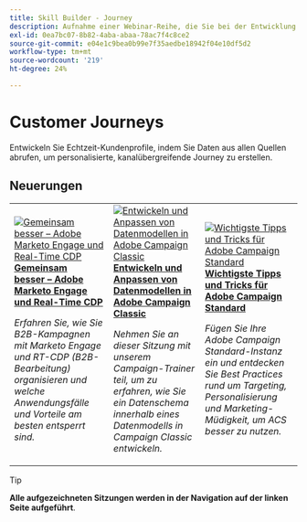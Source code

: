 ```yaml
---
title: Skill Builder - Journey
description: Aufnahme einer Webinar-Reihe, die Sie bei der Entwicklung von Echtzeit-Kundenprofilen unterstützt, indem Daten aus allen Quellen abgerufen werden, um personalisierte, kanalübergreifende Journey zu erstellen.
exl-id: 0ea7bc07-8b82-4aba-abaa-78ac7f4c8ce2
source-git-commit: e04e1c9bea0b99e7f35aedbe18942f04e10df5d2
workflow-type: tm+mt
source-wordcount: '219'
ht-degree: 24%

---
```


# Customer Journeys

Entwickeln Sie Echtzeit-Kundenprofile, indem Sie Daten aus allen Quellen abrufen, um personalisierte, kanalübergreifende Journey zu erstellen.

## Neuerungen

<table>
<tr>
  <td>
    <a href="https://experienceleague.adobe.com/docs/skill-builder-events/skill-builder/customer-journeys/2022/b2b-campaigns.html">
      <img alt="Gemeinsam besser – Adobe Marketo Engage und Real-Time CDP" src="https://video.tv.adobe.com/v/343824?format=jpeg" />
    </a>
     <div>
      <a href="https://experienceleague.adobe.com/docs/skill-builder-events/skill-builder/customer-journeys/2022/b2b-campaigns.html">
        <strong>Gemeinsam besser – Adobe Marketo Engage und Real-Time CDP</strong>
      </a>
    </div>
    <p>
    <em>Erfahren Sie, wie Sie B2B-Kampagnen mit Marketo Engage und RT-CDP (B2B-Bearbeitung) organisieren und welche Anwendungsfälle und Vorteile am besten entsperrt sind.</em>
    <p>
  </td>
  <td>
    <a href="https://experienceleague.adobe.com/docs/skill-builder-events/skill-builder/customer-journeys/2022/data-models.html">
      <img alt="Entwickeln und Anpassen von Datenmodellen in Adobe Campaign Classic" src="https://video.tv.adobe.com/v/343829?format=jpeg" />
    </a>
     <div>
      <a href="https://experienceleague.adobe.com/docs/skill-builder-events/skill-builder/customer-journeys/2022/data-models.html">
        <strong>Entwickeln und Anpassen von Datenmodellen in Adobe Campaign Classic</strong>
      </a>
    </div>
    <p>
    <em>Nehmen Sie an dieser Sitzung mit unserem Campaign-Trainer teil, um zu erfahren, wie Sie ein Datenschema innerhalb eines Datenmodells in Campaign Classic entwickeln.</em>
    <p>
  </td>  
  <td>
    <a href="https://experienceleague.adobe.com/docs/skill-builder-events/skill-builder/customer-journeys/2022/tips-and-tricks.html">
      <img alt="Wichtigste Tipps und Tricks für Adobe Campaign Standard" src="https://video.tv.adobe.com/v/343828?format=jpeg" />
    </a>
     <div>
      <a href="https://experienceleague.adobe.com/docs/skill-builder-events/skill-builder/customer-journeys/2022/tips-and-tricks.html">
        <strong>Wichtigste Tipps und Tricks für Adobe Campaign Standard</strong>
      </a>
    </div>
    <p>
    <em>Fügen Sie Ihre Adobe Campaign Standard-Instanz ein und entdecken Sie Best Practices rund um Targeting, Personalisierung und Marketing-Müdigkeit, um ACS besser zu nutzen.</em>
    <p>
  </td>
</tr>
</table>

>[!TIP]
>
>**Alle aufgezeichneten Sitzungen werden in der Navigation auf der linken Seite aufgeführt**.

